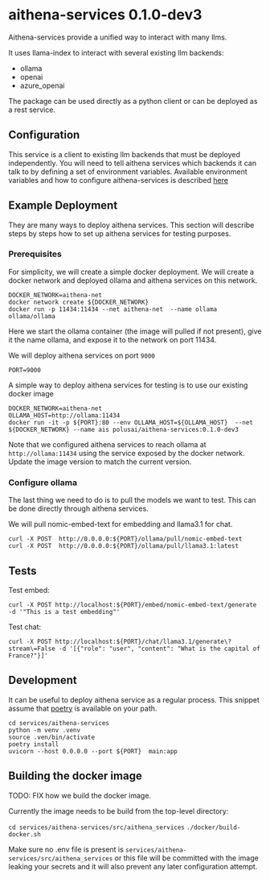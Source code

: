 # aithena-services 0.1.0-dev3

Aithena-services provide a unified way to interact with many llms.

It uses llama-index to interact with several existing llm backends:
- ollama
- openai
- azure_openai

The package can be used directly as a python client or can be deployed
as a rest service.


## Configuration

This service is a client to existing llm backends that must be deployed independently.
You will need to tell aithena services which backends it can talk to by defining a set
of environment variables.
Available environment variables and how to configure aithena-services is described
[here](docs/env.md)


## Example Deployment

They are many ways to deploy aithena services.
This section will describe steps by steps how to set up aithena services for testing purposes.

### Prerequisites

For simplicity, we will create a simple docker deployment.
We will create a docker network and deployed ollama and aithena services on this network.

```shell
DOCKER_NETWORK=aithena-net
docker network create ${DOCKER_NETWORK}
docker run -p 11434:11434 --net aithena-net  --name ollama ollama/ollama
```

Here we start the ollama container (the image will pulled if not present),
give it the name ollama, and expose it to the network on port 11434.

We will deploy aithena services on port `9000`

```shell
PORT=9000
```

A simple way to deploy aithena services for testing is to use our existing docker image

```shell
DOCKER_NETWORK=aithena-net
OLLAMA_HOST=http://ollama:11434
docker run -it -p ${PORT}:80 --env OLLAMA_HOST=${OLLAMA_HOST}  --net ${DOCKER_NETWORK} --name ais polusai/aithena-services:0.1.0-dev3
```

Note that we configured aithena services to reach ollama at `http://ollama:11434`
using the service exposed by the docker network.
Update the image version to match the current version.

### Configure ollama

The last thing we need to do is to pull the models we want to test.
This can be done directly through aithena services.

We will pull nomic-embed-text for embedding and llama3.1 for chat.

```shell
curl -X POST  http://0.0.0.0:${PORT}/ollama/pull/nomic-embed-text
curl -X POST  http://0.0.0.0:${PORT}/ollama/pull/llama3.1:latest
```

## Tests

Test embed:

```shell
curl -X POST http://localhost:${PORT}/embed/nomic-embed-text/generate -d '"This is a test embedding"'
```

Test chat:

```shell
curl -X POST http://localhost:${PORT}/chat/llama3.1/generate\?stream\=False -d '[{"role": "user", "content": "What is the capital of France?"}]'
```

## Development

It can be useful to deploy aithena service as a regular process.
This snippet assume that [poetry](https://python-poetry.org/) is available on your path.

```shell
cd services/aithena-services
python -m venv .venv
source .ven/bin/activate
poetry install
uvicorn --host 0.0.0.0 --port ${PORT}  main:app
```

## Building the docker image

TODO: FIX how we build the docker image.

Currently the image needs to be build from the top-level directory:

`cd services/aithena-services/src/aithena_services`
`./docker/build-docker.sh`

Make sure no .env file is present is `services/aithena-services/src/aithena_services`
or this file will be committed with the image leaking your secrets and
it will also prevent any later configuration attempt.
